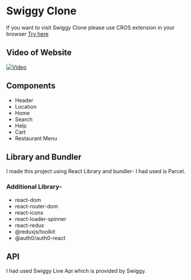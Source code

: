 # Swiggy Clone

If you want to visit Swiggy Clone please use CROS extension in your browser [Try here](https://swiggyclonebyshubhang.netlify.app/)

## Video of Website

[![Video](https://img.youtube.com/vi/XysBHR9snm0/0.jpg)](https://www.youtube.com/watch?v=XysBHR9snm0)

## Components
* Header
* Location
* Home
* Search
* Help
* Cart
* Restaurant Menu

## Library and Bundler
I made this project using React Library and bundler- I had used is Parcel.
### Additional Library-
* react-dom
* react-router-dom
* react-icons
* react-loader-spinner
* react-redux
* @reduxjs/toolkit
* @auth0/auth0-react

## API
I had used Swiggy Live Api which is provided by Swiggy.
